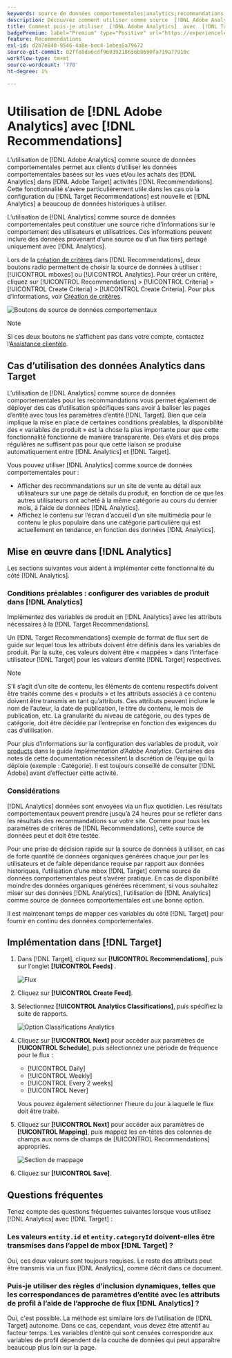 ```yaml
---
keywords: source de données comportementales;analytics;recommandations;critères;variables de produit
description: Découvrez comment utiliser comme source  [!DNL Adobe Analytics]  données comportementales pour utiliser les données comportementales basées sur les vues et/ou les achats depuis [!DNL Analytics] in [!DNL Target Recommendations].
title: Comment puis-je utiliser  [!DNL Adobe Analytics]  avec  [!DNL Target Recommendations] ?
badgePremium: label="Premium" type="Positive" url="https://experienceleague.adobe.com/docs/target/using/introduction/intro.html?lang=fr#premium newtab=true" tooltip="Voir ce qui est inclus dans Target Premium."
feature: Recommendations
exl-id: d2b7e840-9546-4a8e-bec4-1ebea5a79672
source-git-commit: 02ffe8da6cdf96039218656b9690fa719a77910c
workflow-type: tm+mt
source-wordcount: '778'
ht-degree: 1%

---
```


# Utilisation de [!DNL Adobe Analytics] avec [!DNL Recommendations]

L’utilisation de [!DNL Adobe Analytics] comme source de données comportementales permet aux clients d’utiliser les données comportementales basées sur les vues et/ou les achats des [!DNL Analytics] dans [!DNL Adobe Target] activités [!DNL Recommendations]. Cette fonctionnalité s’avère particulièrement utile dans les cas où la configuration du [!DNL Target Recommendations] est nouvelle et [!DNL Analytics] a beaucoup de données historiques à utiliser.

L’utilisation de [!DNL Analytics] comme source de données comportementales peut constituer une source riche d’informations sur le comportement des utilisateurs et utilisatrices. Ces informations peuvent inclure des données provenant d’une source ou d’un flux tiers partagé uniquement avec [!DNL Analytics].

Lors de la [création de critères](/help/main/c-recommendations/c-algorithms/create-new-algorithm.md) dans [!DNL Recommendations], deux boutons radio permettent de choisir la source de données à utiliser : [!UICONTROL mboxes] ou [!UICONTROL Analytics]. Pour créer un critère, cliquez sur [!UICONTROL Recommendations] > [!UICONTROL Criteria] > [!UICONTROL Create Criteria] > [!UICONTROL Create Criteria]. Pour plus d’informations, voir [Création de critères](/help/main/c-recommendations/c-algorithms/create-new-algorithm.md).

![Boutons de source de données comportementaux](assets/behavioral-data-source.png)

>[!NOTE]
>
>Si ces deux boutons ne s’affichent pas dans votre compte, contactez l’[Assistance clientèle](/help/main/cmp-resources-and-contact-information.md#reference_ACA3391A00EF467B87930A450050077C).

## Cas d’utilisation des données Analytics dans Target

L’utilisation de [!DNL Analytics] comme source de données comportementales pour les recommandations vous permet également de déployer des cas d’utilisation spécifiques sans avoir à baliser les pages d’entité avec tous les paramètres d’entité [!DNL Target]. Bien que cela implique la mise en place de certaines conditions préalables, la disponibilité des « variables de produit » est la chose la plus importante pour que cette fonctionnalité fonctionne de manière transparente. Des eVars et des props régulières ne suffisent pas pour que cette liaison se produise automatiquement entre [!DNL Analytics] et [!DNL Target].

Vous pouvez utiliser [!DNL Analytics] comme source de données comportementales pour :

* Afficher des recommandations sur un site de vente au détail aux utilisateurs sur une page de détails du produit, en fonction de ce que les autres utilisateurs ont acheté à la même catégorie au cours du dernier mois, à l’aide de données [!DNL Analytics].
* Affichez le contenu sur l’écran d’accueil d’un site multimédia pour le contenu le plus populaire dans une catégorie particulière qui est actuellement en tendance, en fonction des données [!DNL Analytics].

## Mise en œuvre dans [!DNL Analytics]

Les sections suivantes vous aident à implémenter cette fonctionnalité du côté [!DNL Analytics].

### Conditions préalables : configurer des variables de produit dans [!DNL Analytics]

Implémentez des variables de produit en [!DNL Analytics] avec les attributs nécessaires à la [!DNL Target Recommendations].

Un [!DNL Target Recommendations] exemple de format de flux sert de guide sur lequel tous les attributs doivent être définis dans les variables de produit. Par la suite, ces valeurs doivent être « mappées » dans l’interface utilisateur [!DNL Target] pour les valeurs d’entité [!DNL Target] respectives.

>[!NOTE]
>
>S’il s’agit d’un site de contenu, les éléments de contenu respectifs doivent être traités comme des « produits » et les attributs associés à ce contenu doivent être transmis en tant qu’attributs. Ces attributs peuvent inclure le nom de l’auteur, la date de publication, le titre du contenu, le mois de publication, etc. La granularité du niveau de catégorie, ou des types de catégorie, doit être décidée par l’entreprise en fonction des exigences du cas d’utilisation.

Pour plus d’informations sur la configuration des variables de produit, voir [products](https://experienceleague.adobe.com/docs/analytics/implementation/vars/page-vars/products.html?lang=fr) dans le guide *Implémentation d’Adobe Analytics*. Certaines des notes de cette documentation nécessitent la discrétion de l’équipe qui la déploie (exemple : Catégorie). Il est toujours conseillé de consulter [!DNL Adobe] avant d’effectuer cette activité.

### Considérations

[!DNL Analytics] données sont envoyées via un flux quotidien. Les résultats comportementaux peuvent prendre jusqu’à 24 heures pour se refléter dans les résultats des recommandations sur votre site. Comme pour tous les paramètres de critères de [!DNL Recommendations], cette source de données peut et doit être testée.

Pour une prise de décision rapide sur la source de données à utiliser, en cas de forte quantité de données organiques générées chaque jour par les utilisateurs et de faible dépendance requise par rapport aux données historiques, l’utilisation d’une mbox [!DNL Target] comme source de données comportementales peut s’avérer pratique. En cas de disponibilité moindre des données organiques générées récemment, si vous souhaitez miser sur des données [!DNL Analytics], l’utilisation de [!DNL Analytics] comme source de données comportementales est une bonne option.

Il est maintenant temps de mapper ces variables du côté [!DNL Target] pour fournir en continu des données comportementales.

## Implémentation dans [!DNL Target]

1. Dans [!DNL Target], cliquez sur **[!UICONTROL Recommendations]**, puis sur l&#39;onglet **[!UICONTROL Feeds]** .

   ![Flux](/help/main/c-recommendations/c-algorithms/assets/feeds-tab.png)

1. Cliquez sur **[!UICONTROL Create Feed]**.

1. Sélectionnez **[!UICONTROL Analytics Classifications]**, puis spécifiez la suite de rapports.

   ![Option Classifications Analytics](/help/main/c-recommendations/c-algorithms/assets/analytics-classifications.png)

1. Cliquez sur **[!UICONTROL Next]** pour accéder aux paramètres de **[!UICONTROL Schedule]**, puis sélectionnez une période de fréquence pour le flux :

   * [!UICONTROL Daily]
   * [!UICONTROL Weekly]
   * [!UICONTROL Every 2 weeks]
   * [!UICONTROL Never]

   Vous pouvez également sélectionner l’heure du jour à laquelle le flux doit être traité.

1. Cliquez sur **[!UICONTROL Next]** pour accéder aux paramètres de **[!UICONTROL Mapping]**, puis mappez les en-têtes des colonnes de champs aux noms de champs de [!UICONTROL Recommendations] appropriés.

   ![Section de mappage](/help/main/c-recommendations/c-algorithms/assets/mapping.png)

1. Cliquez sur **[!UICONTROL Save]**.

## Questions fréquentes

Tenez compte des questions fréquentes suivantes lorsque vous utilisez [!DNL Analytics] avec [!DNL Target] :

### Les valeurs `entity.id` et `entity.categoryId` doivent-elles être transmises dans l’appel de mbox [!DNL Target] ?

Oui, ces deux valeurs sont toujours requises. Le reste des attributs peut être transmis via un flux [!DNL Analytics], comme décrit dans ce document.

### Puis-je utiliser des règles d’inclusion dynamiques, telles que les correspondances de paramètres d’entité avec les attributs de profil à l’aide de l’approche de flux [!DNL Analytics] ?

Oui, c&#39;est possible. La méthode est similaire lors de l’utilisation de [!DNL Target] autonome. Dans ce cas, cependant, vous devez être attentif au facteur temps. Les variables d’entité qui sont censées correspondre aux variables de profil dépendent de la couche de données qui peut apparaître beaucoup plus loin sur la page.
